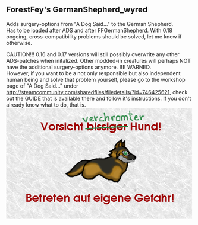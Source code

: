 ## ForestFey's GermanShepherd_wyred

Adds surgery-options from "A Dog Said..." to the German Shepherd.  
Has to be loaded after ADS and after FFGermanShepherd. With 0.18 ongoing, cross-compatibility problems should be solved, let me know if otherwise.  
  
CAUTION!!! 0.16 and 0.17 versions will still possibly overwrite any other ADS-patches when initalized. Other modded-in creatures will perhaps NOT have the additional surgery-options anymore. BE WARNED.  
However, if you want to be a not only responsible but also independent human being and solve that problem yourself, please go to the workshop page of "A Dog Said..." under http://steamcommunity.com/sharedfiles/filedetails/?id=746425621, check out the GUIDE that is available there and follow it's instructions. If you don't already know what to do, that is.  
![preview](/About/Preview.png?raw=true)
